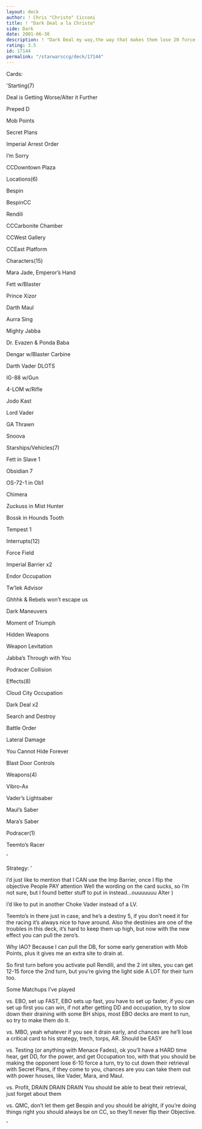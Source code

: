 ```yaml
---
layout: deck
author: ! Chris "Christo" Cicconi
title: ! "Dark Deal a la Christo"
side: Dark
date: 2001-06-30
description: ! "Dark Deal my way,the way that makes them lose 20 force a turn."
rating: 3.5
id: 17144
permalink: "/starwarsccg/deck/17144"
---
```

Cards: 

'Starting(7)

Deal is Getting Worse/Alter it Further

Preped D

Mob Points

Secret Plans

Imperial Arrest Order

I’m Sorry

CCDowntown Plaza


Locations(6)

Bespin

BespinCC

Rendili

CCCarbonite Chamber

CCWest Gallery

CCEast Platform


Characters(15)

Mara Jade, Emperor’s Hand

Fett w/Blaster

Prince Xizor

Darth Maul

Aurra Sing

Mighty Jabba

Dr. Evazen & Ponda Baba

Dengar w/Blaster Carbine

Darth Vader DLOTS

IG-88 w/Gun

4-LOM w/Rifle

Jodo Kast

Lord Vader

GA Thrawn

Snoova


Starships/Vehicles(7)

Fett in Slave 1

Obsidian 7

OS-72-1 in Ob1

Chimera

Zuckuss in Mist Hunter

Bossk in Hounds Tooth

Tempest 1


Interrupts(12)

Force Field

Imperial Barrier x2

Endor Occupation

Tw’lek Advisor

Ghhhk & Rebels won’t escape us

Dark Maneuvers

Moment of Triumph

Hidden Weapons

Weapon Levitation

Jabba’s Through with You

Podracer Collision


Effects(8)

Cloud City Occupation

Dark Deal x2

Search and Destroy

Battle Order

Lateral Damage

You Cannot Hide Forever

Blast Door Controls


Weapons(4)

Vibro-Ax

Vader’s Lightsaber

Maul’s Saber

Mara’s Saber


Podracer(1)

Teemto’s Racer




'

Strategy: '

I’d just like to mention that I CAN use the Imp Barrier, once I flip the objective People PAY attention Well the wording on the card sucks, so I’m not sure, but I found better stuff to put in instead...ouuuuuuu Alter ) 

I’d like to put in another Choke Vader instead of a LV.

Teemto’s in there just in case, and he’s a destiny 5, if you don’t need it for the racing it’s always nice to have around. Also the destinies are one of the troubles in this deck, it’s hard to keep them up high, but now with the new effect you can pull the zero’s.

Why IAO? Because I can pull the DB, for some early generation with Mob Points, plus it gives me an extra site to drain at.


So first turn before you activate pull Rendili, and the 2 int sites, you can get 12-15 force the 2nd turn, but you’re giving the light side A LOT for their turn too.


Some Matchups I’ve played

vs. EBO, set up FAST, EBO sets up fast, you have to set up faster, if you can set up first you can win, if not after getting DD and occupation, try to slow down their draining with some BH ships, most EBO decks are ment to run, so try to make them do it.


vs. MBO, yeah whatever if you see it drain early, and chances are he’ll lose a critical card to his strategy, trech, torps, AR. Should be EASY


vs. Testing (or anything with Menace Fades), ok you’ll have a HARD time hear, get DD, for the power, and get Occupation too, with that you should be making the opponent lose 6-10 force a turn, try to cut down their retrieval with Secret Plans, if they come to you, chances are you can take them out with power houses, like Vader, Mara, and Maul.


vs. Profit, DRAIN DRAIN DRAIN You should be able to beat their retrieval, just forget about them


vs. QMC, don’t let them get Bespin and you should be alright, if you’re doing things right you should always be on CC, so they’ll never flip their Objective.


'
